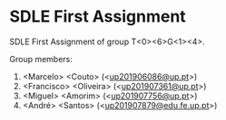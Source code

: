 # SDLE First Assignment

SDLE First Assignment of group T&lt;0&gt;&lt;6&gt;G&lt;1&gt;&lt;4&gt;.

Group members:

1. &lt;Marcelo&gt; &lt;Couto&gt; (&lt;up201906086@up.pt&gt;)
2. &lt;Francisco&gt; &lt;Oliveira&gt; (&lt;up201907361@up.pt&gt;)
3. &lt;Miguel&gt; &lt;Amorim&gt; (&lt;up201907756@up.pt&gt;)
4. &lt;André&gt; &lt;Santos&gt; (&lt;up201907879@edu.fe.up.pt&gt;)
